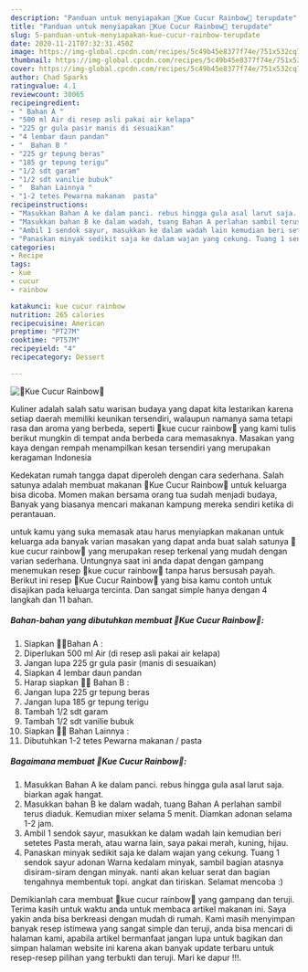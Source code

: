```yaml
---
description: "Panduan untuk menyiapakan 🌈Kue Cucur Rainbow🌈 terupdate"
title: "Panduan untuk menyiapakan 🌈Kue Cucur Rainbow🌈 terupdate"
slug: 5-panduan-untuk-menyiapakan-kue-cucur-rainbow-terupdate
date: 2020-11-21T07:32:31.450Z
image: https://img-global.cpcdn.com/recipes/5c49b45e8377f74e/751x532cq70/🌈kue-cucur-rainbow🌈-foto-resep-utama.jpg
thumbnail: https://img-global.cpcdn.com/recipes/5c49b45e8377f74e/751x532cq70/🌈kue-cucur-rainbow🌈-foto-resep-utama.jpg
cover: https://img-global.cpcdn.com/recipes/5c49b45e8377f74e/751x532cq70/🌈kue-cucur-rainbow🌈-foto-resep-utama.jpg
author: Chad Sparks
ratingvalue: 4.1
reviewcount: 30065
recipeingredient:
- " Bahan A "
- "500 ml Air di resep asli pakai air kelapa"
- "225 gr gula pasir manis di sesuaikan"
- "4 lembar daun pandan"
- "  Bahan B "
- "225 gr tepung beras"
- "185 gr tepung terigu"
- "1/2 sdt garam"
- "1/2 sdt vanilie bubuk"
- "  Bahan Lainnya "
- "1-2 tetes Pewarna makanan  pasta"
recipeinstructions:
- "Masukkan Bahan A ke dalam panci. rebus hingga gula asal larut saja. biarkan agak hangat."
- "Masukkan bahan B ke dalam wadah, tuang Bahan A perlahan sambil terus diaduk. Kemudian mixer selama 5 menit. Diamkan adonan selama 1-2 jam."
- "Ambil 1 sendok sayur, masukkan ke dalam wadah lain kemudian beri setetes Pasta merah, atau warna lain, saya pakai merah, kuning, hijau."
- "Panaskan minyak sedikit saja ke dalam wajan yang cekung. Tuang 1 sendok sayur adonan Warna kedalam minyak, sambil bagian atasnya disiram-siram dengan minyak. nanti akan keluar serat dan bagian tengahnya membentuk topi. angkat dan tiriskan. Selamat mencoba :)"
categories:
- Recipe
tags:
- kue
- cucur
- rainbow

katakunci: kue cucur rainbow 
nutrition: 265 calories
recipecuisine: American
preptime: "PT27M"
cooktime: "PT57M"
recipeyield: "4"
recipecategory: Dessert

---
```



![🌈Kue Cucur Rainbow🌈](https://img-global.cpcdn.com/recipes/5c49b45e8377f74e/751x532cq70/🌈kue-cucur-rainbow🌈-foto-resep-utama.jpg)

Kuliner adalah salah satu warisan budaya yang dapat kita lestarikan karena setiap daerah memiliki keunikan tersendiri, walaupun namanya sama tetapi rasa dan aroma yang berbeda, seperti 🌈kue cucur rainbow🌈 yang kami tulis berikut mungkin di tempat anda berbeda cara memasaknya. Masakan yang kaya dengan rempah menampilkan kesan tersendiri yang merupakan keragaman Indonesia

Kedekatan rumah tangga dapat diperoleh dengan cara sederhana. Salah satunya adalah membuat makanan 🌈Kue Cucur Rainbow🌈 untuk keluarga bisa dicoba. Momen makan bersama orang tua sudah menjadi budaya, Banyak yang biasanya mencari makanan kampung mereka sendiri ketika di perantauan.



untuk kamu yang suka memasak atau harus menyiapkan makanan untuk keluarga ada banyak varian masakan yang dapat anda buat salah satunya 🌈kue cucur rainbow🌈 yang merupakan resep terkenal yang mudah dengan varian sederhana. Untungnya saat ini anda dapat dengan gampang menemukan resep 🌈kue cucur rainbow🌈 tanpa harus bersusah payah.
Berikut ini resep 🌈Kue Cucur Rainbow🌈 yang bisa kamu contoh untuk disajikan pada keluarga tercinta. Dan sangat simple hanya dengan 4 langkah dan 11 bahan.


<!--inarticleads1-->

##### Bahan-bahan yang dibutuhkan membuat 🌈Kue Cucur Rainbow🌈:

1. Siapkan  👩‍🍳Bahan A :
1. Diperlukan 500 ml Air (di resep asli pakai air kelapa)
1. Jangan lupa 225 gr gula pasir (manis di sesuaikan)
1. Siapkan 4 lembar daun pandan
1. Harap siapkan  👩‍🍳 Bahan B :
1. Jangan lupa 225 gr tepung beras
1. Jangan lupa 185 gr tepung terigu
1. Tambah 1/2 sdt garam
1. Tambah 1/2 sdt vanilie bubuk
1. Siapkan  👩‍🍳 Bahan Lainnya :
1. Dibutuhkan 1-2 tetes Pewarna makanan / pasta




<!--inarticleads2-->

##### Bagaimana membuat  🌈Kue Cucur Rainbow🌈:

1. Masukkan Bahan A ke dalam panci. rebus hingga gula asal larut saja. biarkan agak hangat.
1. Masukkan bahan B ke dalam wadah, tuang Bahan A perlahan sambil terus diaduk. Kemudian mixer selama 5 menit. Diamkan adonan selama 1-2 jam.
1. Ambil 1 sendok sayur, masukkan ke dalam wadah lain kemudian beri setetes Pasta merah, atau warna lain, saya pakai merah, kuning, hijau.
1. Panaskan minyak sedikit saja ke dalam wajan yang cekung. Tuang 1 sendok sayur adonan Warna kedalam minyak, sambil bagian atasnya disiram-siram dengan minyak. nanti akan keluar serat dan bagian tengahnya membentuk topi. angkat dan tiriskan. Selamat mencoba :)




Demikianlah cara membuat 🌈kue cucur rainbow🌈 yang gampang dan teruji. Terima kasih untuk waktu anda untuk membaca artikel makanan ini. Saya yakin anda bisa berkreasi dengan mudah di rumah. Kami masih menyimpan banyak resep istimewa yang sangat simple dan teruji, anda bisa mencari di halaman kami, apabila artikel bermanfaat jangan lupa untuk bagikan dan simpan halaman website ini karena akan banyak update terbaru untuk resep-resep pilihan yang terbukti dan teruji. Mari ke dapur !!!. 

